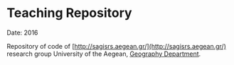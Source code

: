 # Teaching Repository

Date: 2016

Repository of code of [http://sagisrs.aegean.gr/](http://sagisrs.aegean.gr/) research group University of the Aegean, [Geography Department]().
